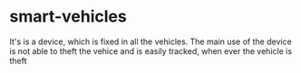 # smart-vehicles
It's is a device, which is fixed in all the vehicles. The main use of the device is not able to theft  the vehice and is easily tracked, when ever the vehicle is theft
